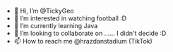 - 👋 Hi, I’m @TickyGeo
- 👀 I’m interested in watching football :D
- 🌱 I’m currently learning Java
- 💞️ I’m looking to collaborate on ...... I didn't decide :D
- 📫 How to reach me @hrazdanstadium (TikTok)

<!---
TickyGeo/TickyGeo is a ✨ special ✨ repository because its `README.md` (this file) appears on your GitHub profile.
You can click the Preview link to take a look at your changes.
--->

